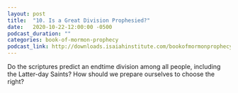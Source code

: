 ```yaml
---
layout: post
title:  "10. Is a Great Division Prophesied?"
date:   2020-10-22-12:00:00 -0500
podcast_duration: ""
categories: book-of-mormon-prophecy
podcast_link: http://downloads.isaiahinstitute.com/bookofmormonprophecypodcast/Episode_10_v1.mp3
---
```

Do the scriptures predict an endtime division among all people, including the Latter-day Saints? How should we prepare ourselves to choose the right?
